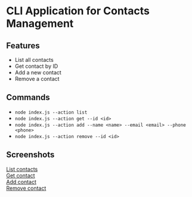 # CLI Application for Contacts Management

## Features
- List all contacts
- Get contact by ID
- Add a new contact
- Remove a contact

## Commands
- `node index.js --action list`
- `node index.js --action get --id <id>`
- `node index.js --action add --name <name> --email <email> --phone <phone>`
- `node index.js --action remove --id <id>`

## Screenshots
[List contacts](https://example.com/list.png)  
[Get contact](https://example.com/get.png)  
[Add contact](https://example.com/add.png)  
[Remove contact](https://example.com/remove.png)
